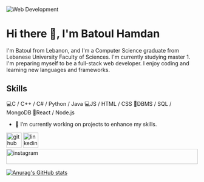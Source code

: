 ![Web Development](https://arturssmirnovs.github.io/github-profile-readme-generator/images/banner.png)

# Hi there 👋, I'm Batoul Hamdan

I'm Batoul from Lebanon, and I'm a Computer Science graduate from Lebanese University Faculty of Sciences. I'm currently studying master 1. I'm preparing myself to be a full-stack web developer. I enjoy coding and learning new languages and frameworks.

## Skills
💻C / C++ / C# / Python / Java
💻JS / HTML / CSS
💾DBMS / SQL / MongoDB
🌱React / Node.js

- 🔭 I’m currently working on projects to enhance my skills. 

[<img src='https://cdn.jsdelivr.net/npm/simple-icons@3.0.1/icons/github.svg' alt='github' height='40'>](https://github.com/BatoulHamdan)  [<img src='https://cdn.jsdelivr.net/npm/simple-icons@3.0.1/icons/linkedin.svg' alt='linkedin' height='40'>](https://www.linkedin.com/in/batoul-hamdan/)  [<img src='https://cdn.jsdelivr.net/npm/simple-icons@3.0.1/icons/instagram.svg' alt='instagram' width='100%' height='40'>](https://www.instagram.com/batoul_h_hamdan/)  



[![Anurag's GitHub stats](https://github-readme-stats.vercel.app/api?username=BatoulHamdan)](https://github.com/anuraghazra/github-readme-stats)

